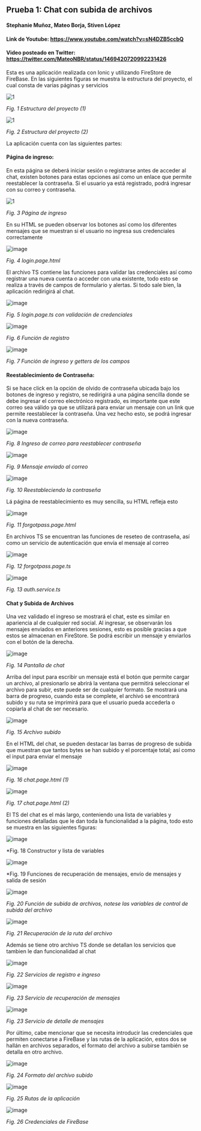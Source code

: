 ## Prueba 1: Chat con subida de archivos
#### Stephanie Muñoz, Mateo Borja, Stiven López
#### Link de Youtube: https://www.youtube.com/watch?v=sN4DZB5ccbQ
#### Video posteado en Twitter: https://twitter.com/MateoNBR/status/1469420720992231426


Esta es una aplicación realizada con Ionic y utilizando FireStore de FireBase. En las siguientes figuras se muestra la estructura del proyecto, el cual consta de varias páginas y servicios

![1](https://user-images.githubusercontent.com/66144847/145636022-eac49af1-d352-4652-ad32-5b0491b0786d.jpeg)

*Fig. 1 Estructura del proyecto (1)*

![1](https://user-images.githubusercontent.com/66144847/145636171-0804434e-0ac7-45aa-80e4-fea1c70d9979.jpeg)

*Fig. 2 Estructura del proyecto (2)*

La aplicación cuenta con las siguientes partes:

#### Página de ingreso:

En esta página se deberá iniciar sesión o registrarse antes de acceder al chat, existen botones para estas opciones así como un enlace que permite reestablecer la contraseña. Si el usuario ya está registrado, podrá ingresar con su correo y contraseña.

![1](https://user-images.githubusercontent.com/66144847/145636733-a34a0673-cb4c-4ba2-a94d-10eb8b444a96.jpeg)

*Fig. 3 Página de ingreso*

En su HTML se pueden observar los botones así como los diferentes mensajes que se muestran si el usuario no ingresa sus credenciales correctamente

![image](https://user-images.githubusercontent.com/66144847/145636905-a49591c2-c5e8-42b3-9b23-b77fe014e853.png)

*Fig. 4 login.page.html*

El archivo TS contiene las funciones para validar las credenciales así como registrar una nueva cuenta o acceder con una existente, todo esto se realiza a través de campos de formulario y alertas. Si todo sale bien, la aplicación redirigirá al chat.

![image](https://user-images.githubusercontent.com/66144847/145637546-2fb37440-6597-43e1-bfec-f6c69b01bb8c.png)

*Fig. 5 login.page.ts con validación de credenciales*

![image](https://user-images.githubusercontent.com/66144847/145637597-327fd9f9-7f28-4710-adda-4626bb934fd2.png)

*Fig. 6 Función de registro*

![image](https://user-images.githubusercontent.com/66144847/145637628-f42489e3-ffb1-4534-870d-d11b2558522b.png)

*Fig. 7 Función de ingreso y getters de los campos*

#### Reestablecimiento de Contraseña:
Si se hace click en la opción de olvido de contraseña ubicada bajo los botones de ingreso y registro, se redirigirá a una página sencilla donde se debe ingresar el correo electrónico registrado, es importante que este correo sea válido ya que se utilizará para enviar un mensaje con un link que permite reestablecer la contraseña. Una vez hecho esto, se podrá ingresar con la nueva contraseña.

![image](https://user-images.githubusercontent.com/66144847/145638047-4043d67b-1057-4f72-ac05-cbc6db718bac.png)

*Fig. 8 Ingreso de correo para reestablecer contraseña*

![image](https://user-images.githubusercontent.com/66144847/145638134-85d6932a-528c-42dd-b528-1aadb47a88bc.png)

*Fig. 9 Mensaje enviado al correo*

![image](https://user-images.githubusercontent.com/66144847/145638181-0cd8cf42-5c75-43bf-a49d-c94009f26776.png)

*Fig. 10 Reestableciendo la contraseña*

Lá página de reestablecimiento es muy sencilla, su HTML refleja esto

![image](https://user-images.githubusercontent.com/66144847/145638440-b8464bf1-60e6-4522-9e68-2fd55f007315.png)

*Fig. 11 forgotpass.page.html*

En archivos TS se encuentran las funciones de reseteo de contraseña, así como un servicio de autenticación que envía el mensaje al correo

![image](https://user-images.githubusercontent.com/66144847/145638739-1558266a-2def-481e-a317-07418c9031c8.png)

*Fig. 12 forgotpass.page.ts*

![image](https://user-images.githubusercontent.com/66144847/145638782-dd80178e-8a13-406b-901c-b3b2b0739985.png)

*Fig. 13 auth.service.ts*

#### Chat y Subida de Archivos
Una vez validado el ingreso se mostrará el chat, este es similar en apariencia al de cualquier red social. Al ingresar, se observarán los mensajes enviados en anteriores sesiones, esto es posible gracias a que estos se almacenan en FireStore. Se podrá escribir un mensaje y enviarlos con el botón de la derecha.

![image](https://user-images.githubusercontent.com/66144847/145639754-8aa38ba7-b20f-43a0-aafc-7cc69f8eef45.png)

*Fig. 14 Pantalla de chat*

Arriba del input para escribir un mensaje está el botón que permite cargar un archivo, al presionarlo se abrirá la ventana que permitirá seleccionar el archivo para subir, este puede ser de cualquier formato. Se mostrará una barra de progreso, cuando esta se complete, el archivó se encontrará subido y su ruta se imprimirá para que el usuario pueda accederla o copiarla al chat de ser necesario.

![image](https://user-images.githubusercontent.com/66144847/145640070-17921dff-62e3-49bd-8903-5bb6f74ba6ce.png)

*Fig. 15 Archivo subido*

En el HTML del chat, se pueden destacar las barras de progreso de subida que muestran que tantos bytes se han subido y el porcentaje total; así como el input para enviar el mensaje

![image](https://user-images.githubusercontent.com/66144847/145640732-d6aed041-2d31-4793-8ed9-a00280315b52.png)

*Fig. 16 chat.page.html (1)*

![image](https://user-images.githubusercontent.com/66144847/145640804-cc3a15e9-b756-4d68-aa4b-33f205aa57dc.png)

*Fig. 17 chat.page.html (2)*

El TS del chat es el más largo, conteniendo una lista de variables y funciones detalladas que le dan toda la funcionalidad a la página, todo esto se muestra en las siguientes figuras:

![image](https://user-images.githubusercontent.com/66144847/145641069-89d35749-db2e-4c76-938b-c3600c79f3c6.png)

*Fig. 18 Constructor y lista de variables

![image](https://user-images.githubusercontent.com/66144847/145641586-f4faa319-e0a8-4eba-b73c-980d0092a473.png)

*Fig. 19 Funciones de recuperación de mensajes, envío de mensajes y salida de sesión

![image](https://user-images.githubusercontent.com/66144847/145642305-cc4851a3-e364-4c75-8793-935446dbbb26.png)

*Fig. 20 Función de subida de archivos, notese las variables de control de subida del archivo*

![image](https://user-images.githubusercontent.com/66144847/145642507-3d210ced-80a6-4c24-843b-c48f673f7e50.png)

*Fig. 21 Recuperación de la ruta del archivo*

Además se tiene otro archivo TS donde se detallan los servicios que tambien le dan funcionalidad al chat

![image](https://user-images.githubusercontent.com/66144847/145642858-6cb9ebc7-6029-4e1d-8e5c-6996543236cf.png)

*Fig. 22 Servicios de registro e ingreso*

![image](https://user-images.githubusercontent.com/66144847/145642968-8bbfda87-e20e-4ea4-8ed0-031fc8870306.png)

*Fig. 23 Servicio de recuperación de mensajes*

![image](https://user-images.githubusercontent.com/66144847/145643042-4e5f47d0-4142-4c65-8070-163cd67f8fe2.png)

*Fig. 23 Servicio de detalle de mensajes*

Por último, cabe mencionar que se necesita introducir las credenciales que permiten conectarse a FireBase y las rutas de la aplicación, estos dos se hallán en archivos separados, el formato del archivo a subirse también se detalla en otro archivo.

![image](https://user-images.githubusercontent.com/66144847/145643456-10236929-3128-4c09-acac-b958932f398b.png)

*Fig. 24 Formato del archivo subido*

![image](https://user-images.githubusercontent.com/66144847/145643653-7e4cc749-8f1f-4824-ad11-8bd45c946b51.png)

*Fig. 25 Rutas de la aplicación*

![image](https://user-images.githubusercontent.com/66144847/145643711-7492672d-6b0c-4a45-8e01-26ff05e9e988.png)

*Fig. 26 Credenciales de FireBase*

